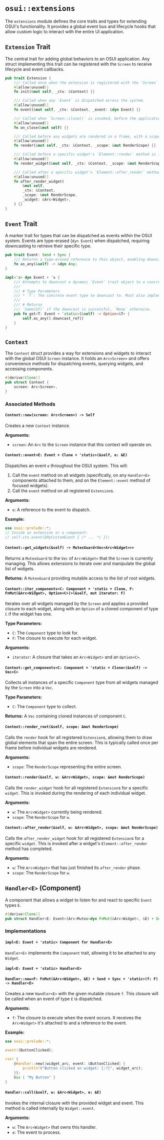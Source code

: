 # `osui::extensions`

The `extensions` module defines the core traits and types for extending OSUI's functionality. It provides a global event bus and lifecycle hooks that allow custom logic to interact with the entire UI application.

## `Extension` Trait

The central trait for adding global behaviors to an OSUI application. Any struct implementing this trait can be registered with the `Screen` to receive lifecycle and event callbacks.

```rust
pub trait Extension {
    /// Called once when the extension is registered with the `Screen`.
    #[allow(unused)]
    fn init(&mut self, _ctx: &Context) {}

    /// Called when any `Event` is dispatched across the system.
    #[allow(unused)]
    fn event(&mut self, _ctx: &Context, _event: &dyn Event) {}

    /// Called when `Screen::close()` is invoked, before the application terminates.
    #[allow(unused)]
    fn on_close(&mut self) {}

    /// Called before any widgets are rendered in a frame, with a scope for the entire screen.
    #[allow(unused)]
    fn render(&mut self, _ctx: &Context, _scope: &mut RenderScope) {}

    /// Called before a specific widget's `Element::render` method is invoked.
    #[allow(unused)]
    fn render_widget(&mut self, _ctx: &Context, _scope: &mut RenderScope, _widget: &Arc<Widget>) {}

    /// Called after a specific widget's `Element::after_render` method is invoked.
    #[allow(unused)]
    fn after_render_widget(
        &mut self,
        _ctx: &Context,
        _scope: &mut RenderScope,
        _widget: &Arc<Widget>,
    ) {}
}
```

## `Event` Trait

A marker trait for types that can be dispatched as events within the OSUI system. Events are type-erased (`dyn Event`) when dispatched, requiring downcasting to retrieve their specific type.

```rust
pub trait Event: Send + Sync {
    /// Returns a type-erased reference to this object, enabling downcasting.
    fn as_any(&self) -> &dyn Any;
}

impl<'a> dyn Event + 'a {
    /// Attempts to downcast a dynamic `Event` trait object to a concrete type `T`.
    ///
    /// # Type Parameters
    /// * `T`: The concrete event type to downcast to. Must also implement `Event`.
    ///
    /// # Returns
    /// `Some(&T)` if the downcast is successful, `None` otherwise.
    pub fn get<T: Event + 'static>(&self) -> Option<&T> {
        self.as_any().downcast_ref()
    }
}
```

## `Context`

The `Context` struct provides a way for extensions and widgets to interact with the global OSUI `Screen` instance. It holds an `Arc<Screen>` and offers convenience methods for dispatching events, querying widgets, and accessing components.

```rust
#[derive(Clone)]
pub struct Context {
    screen: Arc<Screen>,
}
```

### Associated Methods

#### `Context::new(screen: Arc<Screen>) -> Self`
Creates a new `Context` instance.

**Arguments:**
*   `screen`: An `Arc` to the `Screen` instance that this context will operate on.

#### `Context::event<E: Event + Clone + 'static>(&self, e: &E)`
Dispatches an event `e` throughout the OSUI system.
This will:
1.  Call the `event` method on all widgets (specifically, on any `Handler<E>` components attached to them, and on the `Element::event` method of focused widgets).
2.  Call the `event` method on all registered `Extension`s.

**Arguments:**
*   `e`: A reference to the event to dispatch.

**Example:**
```rust
use osui::prelude::*;
// Inside an extension or a component:
// self.ctx.event(&MyCustomEvent { /* ... */ });
```

#### `Context::get_widgets(&self) -> MutexGuard<Vec<Arc<Widget>>>`
Returns a `MutexGuard` to the `Vec` of `Arc<Widget>` that the `Screen` is currently managing. This allows extensions to iterate over and manipulate the global list of widgets.

**Returns:**
A `MutexGuard` providing mutable access to the list of root widgets.

#### `Context::iter_components<C: Component + 'static + Clone, F: FnMut(&Arc<Widget>, Option<C>)>(&self, mut iterator: F)`
Iterates over all widgets managed by the `Screen` and applies a provided closure to each widget, along with an `Option` of a cloned component of type `C` if the widget has one.

**Type Parameters:**
*   `C`: The `Component` type to look for.
*   `F`: The closure to execute for each widget.

**Arguments:**
*   `iterator`: A closure that takes an `Arc<Widget>` and an `Option<C>`.

#### `Context::get_components<C: Component + 'static + Clone>(&self) -> Vec<C>`
Collects all instances of a specific `Component` type from all widgets managed by the `Screen` into a `Vec`.

**Type Parameters:**
*   `C`: The `Component` type to collect.

**Returns:**
A `Vec` containing cloned instances of component `C`.

#### `Context::render_root(&self, scope: &mut RenderScope)`
Calls the `render` hook for all registered `Extension`s, allowing them to draw global elements that span the entire screen. This is typically called once per frame before individual widgets are rendered.

**Arguments:**
*   `scope`: The `RenderScope` representing the entire screen.

#### `Context::render(&self, w: &Arc<Widget>, scope: &mut RenderScope)`
Calls the `render_widget` hook for all registered `Extension`s for a specific `widget`. This is invoked during the rendering of each individual widget.

**Arguments:**
*   `w`: The `Arc<Widget>` currently being rendered.
*   `scope`: The `RenderScope` for `w`.

#### `Context::after_render(&self, w: &Arc<Widget>, scope: &mut RenderScope)`
Calls the `after_render_widget` hook for all registered `Extension`s for a specific `widget`. This is invoked after a widget's `Element::after_render` method has completed.

**Arguments:**
*   `w`: The `Arc<Widget>` that has just finished its `after_render` phase.
*   `scope`: The `RenderScope` for `w`.

## `Handler<E>` (Component)

A component that allows a widget to listen for and react to specific `Event` types `E`.

```rust
#[derive(Clone)]
pub struct Handler<E: Event>(Arc<Mutex<dyn FnMut(&Arc<Widget>, &E) + Send + Sync>>);
```

### Implementations

#### `impl<E: Event + 'static> Component for Handler<E>`
`Handler<E>` implements the `Component` trait, allowing it to be attached to any `Widget`.

#### `impl<E: Event + 'static> Handler<E>`
#### `Handler::new<F: FnMut(&Arc<Widget>, &E) + Send + Sync + 'static>(f: F) -> Handler<E>`
Creates a new `Handler<E>` with the given mutable closure `f`. This closure will be called when an event of type `E` is dispatched.

**Arguments:**
*   `f`: The closure to execute when the event occurs. It receives the `Arc<Widget>` it's attached to and a reference to the event.

**Example:**
```rust
use osui::prelude::*;

event!(ButtonClicked);

rsx! {
    @Handler::new(|widget_arc, event: &ButtonClicked| {
        println!("Button clicked on widget: {:?}", widget_arc);
    });
    Div { "My Button" }
}
```

#### `Handler::call(&self, w: &Arc<Widget>, e: &E)`
Invokes the internal closure with the provided widget and event. This method is called internally by `Widget::event`.

**Arguments:**
*   `w`: The `Arc<Widget>` that owns this handler.
*   `e`: The event to process.
